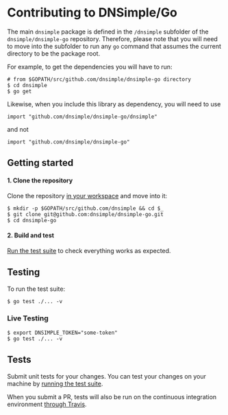 # Contributing to DNSimple/Go

The main `dnsimple` package is defined in the `/dnsimple` subfolder of the `dnsimple/dnsimple-go` repository. Therefore, please note that you will need to move into the subfolder to run any `go` command that assumes the current directory to be the package root.

For example, to get the dependencies you will have to run:

    # from $GOPATH/src/github.com/dnsimple/dnsimple-go directory
    $ cd dnsimple
    $ go get

Likewise, when you include this library as dependency, you will need to use

    import "github.com/dnsimple/dnsimple-go/dnsimple"

and not

    import "github.com/dnsimple/dnsimple-go"


## Getting started

#### 1. Clone the repository

Clone the repository [in your workspace](https://golang.org/doc/code.html#Organization) and move into it:

```
$ mkdir -p $GOPATH/src/github.com/dnsimple && cd $_
$ git clone git@github.com:dnsimple/dnsimple-go.git
$ cd dnsimple-go
```

#### 2. Build and test

[Run the test suite](#testing) to check everything works as expected.


## Testing

To run the test suite:

```shell
$ go test ./... -v
```

### Live Testing

```shell
$ export DNSIMPLE_TOKEN="some-token"
$ go test ./... -v
```


## Tests

Submit unit tests for your changes. You can test your changes on your machine by [running the test suite](#testing).

When you submit a PR, tests will also be run on the continuous integration environment [through Travis](https://travis-ci.org/dnsimple/dnsimple-go).

